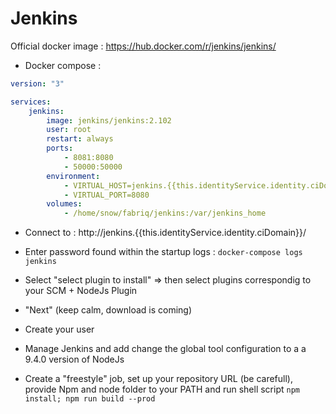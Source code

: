 Jenkins
============

Official docker image : https://hub.docker.com/r/jenkins/jenkins/


* Docker compose :

```yml
version: "3"

services:
    jenkins:
        image: jenkins/jenkins:2.102
        user: root
        restart: always
        ports:
            - 8081:8080
            - 50000:50000
        environment:
            - VIRTUAL_HOST=jenkins.{{this.identityService.identity.ciDomain}}
            - VIRTUAL_PORT=8080              
        volumes:
            - /home/snow/fabriq/jenkins:/var/jenkins_home

```


* Connect to : http://jenkins.{{this.identityService.identity.ciDomain}}/

* Enter password found within the startup logs : `docker-compose logs jenkins`
* Select "select plugin to install" => then select plugins correspondig to your SCM + NodeJs Plugin
* "Next" (keep calm, download is coming)
* Create your user
* Manage Jenkins and add change the global tool configuration to a a 9.4.0 version of NodeJs
* Create a "freestyle" job, set up your repository URL (be carefull), provide Npm and node folder to your PATH and run shell script `npm install; npm run build --prod`
